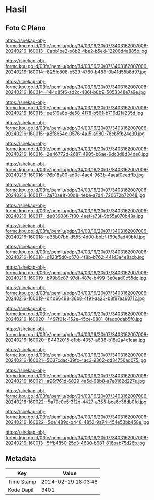 # Hasil

## Foto C Plano

https://sirekap-obj-formc.kpu.go.id/03fe/pemilu/pdpr/34/03/16/20/07/3403162007006-20240216-160013--0abb1be2-b8b2-4be2-b5ed-12200d4a885b.jpg

https://sirekap-obj-formc.kpu.go.id/03fe/pemilu/pdpr/34/03/16/20/07/3403162007006-20240216-160014--825fc808-b529-4780-b489-0b41d55b8d97.jpg

https://sirekap-obj-formc.kpu.go.id/03fe/pemilu/pdpr/34/03/16/20/07/3403162007006-20240216-160014--144d85f6-ad2c-486f-b8b9-5053348e7a9e.jpg

https://sirekap-obj-formc.kpu.go.id/03fe/pemilu/pdpr/34/03/16/20/07/3403162007006-20240216-160015--ee519a8b-de58-4f78-b561-b716d2fa235d.jpg

https://sirekap-obj-formc.kpu.go.id/03fe/pemilu/pdpr/34/03/16/20/07/3403162007006-20240216-160015--a3f8654c-0576-4a15-a980-76cb5fb24e30.jpg

https://sirekap-obj-formc.kpu.go.id/03fe/pemilu/pdpr/34/03/16/20/07/3403162007006-20240216-160016--2e46772d-2687-4905-b6ae-9dc3d8d34de8.jpg

https://sirekap-obj-formc.kpu.go.id/03fe/pemilu/pdpr/34/03/16/20/07/3403162007006-20240216-160016--76b18a00-ad0e-4ac4-963b-4aeaf0eedffb.jpg

https://sirekap-obj-formc.kpu.go.id/03fe/pemilu/pdpr/34/03/16/20/07/3403162007006-20240216-160017--2a70ae1f-00d8-4ebe-a7d4-720672b72048.jpg

https://sirekap-obj-formc.kpu.go.id/03fe/pemilu/pdpr/34/03/16/20/07/3403162007006-20240216-160017--de03908f-7f30-4eef-a73f-9b55a070b43a.jpg

https://sirekap-obj-formc.kpu.go.id/03fe/pemilu/pdpr/34/03/16/20/07/3403162007006-20240216-160018--e35b07bb-d555-4d00-bbbf-f69e6ad49bfd.jpg

https://sirekap-obj-formc.kpu.go.id/03fe/pemilu/pdpr/34/03/16/20/07/3403162007006-20240216-160018--d123f5d0-c570-4f8b-b762-441d3a4e8acb.jpg

https://sirekap-obj-formc.kpu.go.id/03fe/pemilu/pdpr/34/03/16/20/07/3403162007006-20240216-160019--b79b9c87-97df-487e-b499-3e0ead0c55dc.jpg

https://sirekap-obj-formc.kpu.go.id/03fe/pemilu/pdpr/34/03/16/20/07/3403162007006-20240216-160019--d4d66498-36b8-4f91-aa23-b8f97ea60712.jpg

https://sirekap-obj-formc.kpu.go.id/03fe/pemilu/pdpr/34/03/16/20/07/3403162007006-20240216-160020--1497f01c-152e-45ce-9881-8fadb0dab5f0.jpg

https://sirekap-obj-formc.kpu.go.id/03fe/pemilu/pdpr/34/03/16/20/07/3403162007006-20240216-160020--84432015-c1bb-4057-a638-b18e2a4c1caa.jpg

https://sirekap-obj-formc.kpu.go.id/03fe/pemilu/pdpr/34/03/16/20/07/3403162007006-20240216-160021--5637cdac-39fc-4ac3-9362-dd34756ad075.jpg

https://sirekap-obj-formc.kpu.go.id/03fe/pemilu/pdpr/34/03/16/20/07/3403162007006-20240216-160021--a96f761d-6829-4a5d-98b8-a7e8162d227e.jpg

https://sirekap-obj-formc.kpu.go.id/03fe/pemilu/pdpr/34/03/16/20/07/3403162007006-20240216-160022--5a70c0e5-3f2d-4427-a355-bca6c38db0fd.jpg

https://sirekap-obj-formc.kpu.go.id/03fe/pemilu/pdpr/34/03/16/20/07/3403162007006-20240216-160022--5de1489d-b448-4852-9a74-454e53bb458e.jpg

https://sirekap-obj-formc.kpu.go.id/03fe/pemilu/pdpr/34/03/16/20/07/3403162007006-20240216-160013--5ffb4850-25c3-4630-b681-816bab75d26b.jpg


## Metadata

| Key        | Value               |
| ---------- | ------------------- |
| Time Stamp | 2024-02-29 18:03:48 |
| Kode Dapil | 3401                |



